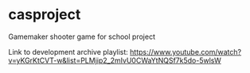 # casproject
Gamemaker shooter game for school project


Link to development archive playlist:
https://www.youtube.com/watch?v=yKGrKtCVT-w&list=PLMjip2_2mIvU0CWaYtNQSf7k5do-5wlsW
